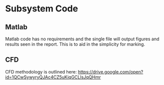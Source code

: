 # Subsystem Code
## Matlab
Matlab code has no requirements and the single file will output figures and results seen in the report.
This is to aid in the simplicity for marking.
## CFD
CFD methodology is outlined here:
https://drive.google.com/open?id=1QCwSywyryQJAc4CZ5uKiqGCLlsJqQHmr
